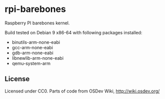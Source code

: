 rpi-barebones
=============

Raspberry PI barebones kernel.

Build tested on Debian 9 x86-64 with following packages installed:

 * binutils-arm-none-eabi
 * gcc-arm-none-eabi
 * gdb-arm-none-eabi
 * libnewlib-arm-none-eabi
 * qemu-system-arm

License
-------

Licensed under CC0. Parts of code from OSDev Wiki, http://wiki.osdev.org/
